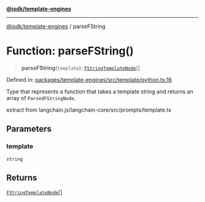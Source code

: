 [**@isdk/template-engines**](../README.md)

***

[@isdk/template-engines](../globals.md) / parseFString

# Function: parseFString()

> **parseFString**(`template`): [`FStringTemplateNode`](../type-aliases/FStringTemplateNode.md)[]

Defined in: [packages/template-engines/src/template/python.ts:16](https://github.com/isdk/template-engines.js/blob/466ebe226b36554b365e0202c4f1d42ff9f95a09/src/template/python.ts#L16)

Type that represents a function that takes a template string and
returns an array of `ParsedFStringNode`.

extract from langchain.js/langchain-core/src/prompts/template.ts

## Parameters

### template

`string`

## Returns

[`FStringTemplateNode`](../type-aliases/FStringTemplateNode.md)[]
